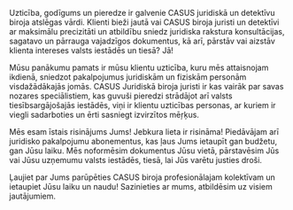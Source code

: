 Uzticība, godīgums un pieredze ir galvenie CASUS juridiskā un detektīvu biroja atslēgas vārdi. Klienti bieži jautā vai CASUS biroja juristi un detektīvi ar maksimālu precizitāti un atbildību sniedz juridiska rakstura konsultācijas, sagatavo un pārrauga vajadzīgos dokumentus, kā arī, pārstāv vai aizstāv klienta intereses valsts iestādēs un tiesā? Jā!<br/>

Mūsu panākumu pamats ir mūsu klientu uzticība, kuru mēs attaisnojam ikdienā, sniedzot pakalpojumus juridiskām un fiziskām personām visdažādākajās jomās. CASUS Juridiskā biroja juristi ir kas vairāk par savas nozares speciālistiem, kas guvuši pieredzi strādājot arī valsts tiesībsargājošajās iestādēs, viņi ir klientu uzticības personas, ar kuriem ir viegli sadarboties un ērti sasniegt izvirzītos mēŗķus.

Mēs esam īstais risinājums Jums! Jebkura lieta ir risināma! Piedāvājam arī juridisko pakalpojumu abonementus, kas ļaus Jums ietaupīt gan budžetu, gan Jūsu laiku. Mēs noformēsim dokumentus Jūsu vietā, pārstavēsim Jūs vai Jūsu uzņemumu valsts iestādēs, tiesā, lai Jūs varētu justies droši.<br/>

Ļaujiet par Jums parūpēties CASUS biroja profesionālajam kolektīvam un ietaupiet Jūsu laiku un naudu! Sazinieties ar mums, atbildēsim uz visiem jautājumiem. 
